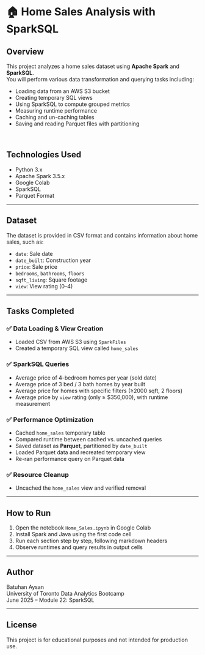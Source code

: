 # 🏠 Home Sales Analysis with SparkSQL

## Overview

This project analyzes a home sales dataset using **Apache Spark** and **SparkSQL**.  
You will perform various data transformation and querying tasks including:

- Loading data from an AWS S3 bucket
- Creating temporary SQL views
- Using SparkSQL to compute grouped metrics
- Measuring runtime performance
- Caching and un-caching tables
- Saving and reading Parquet files with partitioning

<br/>

## Technologies Used

- Python 3.x  
- Apache Spark 3.5.x  
- Google Colab  
- SparkSQL  
- Parquet Format  

---

## Dataset

The dataset is provided in CSV format and contains information about home sales, such as:

- `date`: Sale date  
- `date_built`: Construction year  
- `price`: Sale price  
- `bedrooms`, `bathrooms`, `floors`  
- `sqft_living`: Square footage  
- `view`: View rating (0–4)

---

## Tasks Completed

### ✅ Data Loading & View Creation

- Loaded CSV from AWS S3 using `SparkFiles`
- Created a temporary SQL view called `home_sales`

### ✅ SparkSQL Queries

- Average price of 4-bedroom homes per year (sold date)
- Average price of 3 bed / 3 bath homes by year built
- Average price for homes with specific filters (≥2000 sqft, 2 floors)
- Average price by `view` rating (only ≥ $350,000), with runtime measurement

### ✅ Performance Optimization

- Cached `home_sales` temporary table
- Compared runtime between cached vs. uncached queries
- Saved dataset as **Parquet**, partitioned by `date_built`
- Loaded Parquet data and recreated temporary view
- Re-ran performance query on Parquet data

### ✅ Resource Cleanup

- Uncached the `home_sales` view and verified removal

---

## How to Run

1. Open the notebook `Home_Sales.ipynb` in Google Colab
2. Install Spark and Java using the first code cell
3. Run each section step by step, following markdown headers
4. Observe runtimes and query results in output cells

---

## Author

Batuhan Aysan  
University of Toronto Data Analytics Bootcamp  
June 2025 – Module 22: SparkSQL

---

## License

This project is for educational purposes and not intended for production use.
